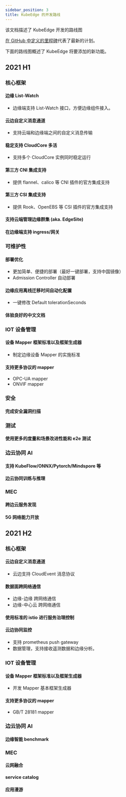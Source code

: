 ```yaml
---
sidebar_position: 3
title: KubeEdge 的开发路线
---
```


该文档描述了 KubeEdge 开发的路线图

[在 GitHub 中定义的里程碑](https://github.com/kubeedge/kubeedge/milestones)代表了最新的计划。

下面的路线图概述了 KubeEdge 将要添加的新功能。

## 2021 H1

### 核心框架

#### 边缘 List-Watch

- 边缘端支持 List-Watch 接口，方便边缘组件接入。

#### 云边自定义消息通道

- 支持云端和边缘端之间的自定义消息传输

#### 稳定支持 CloudCore 多活

- 支持多个 CloudCore 实例同时稳定运行

#### 第三方 CNI 集成支持

- 提供 flannel、calico 等 CNI 插件的官方集成支持

#### 第三方 CSI 集成支持

- 提供 Rook、OpenEBS 等 CSI 插件的官方集成支持

#### 支持云端管理边缘群集 (aka. EdgeSite)

#### 在边缘端支持 ingress/网关

### 可维护性

#### 部署优化

- 更加简单、便捷的部署（最好一键部署，支持中国镜像）
- Admission Controller 自动部署

#### 边缘应用离线迁移时间自动化配置

- 一键修改 Default tolerationSeconds

#### 体验良好的中文文档

### IOT 设备管理

#### 设备 Mapper 框架标准以及框架生成器

- 制定边缘设备 Mapper 的实施标准

#### 支持更多协议的 mapper

- OPC-UA mapper
- ONVIF mapper

### 安全

#### 完成安全漏洞扫描

### 测试

#### 使用更多的度量和场景改进性能和 e2e 测试

### 边云协同 AI

#### 支持 KubeFlow/ONNX/Pytorch/Mindspore 等

#### 边云协同训练与推理

### MEC

#### 跨边云服务发现

#### 5G 网络能力开放

## 2021 H2

### 核心框架

#### 云边自定义消息通道

- 云边支持 CloudEvent 消息协议

#### 数据面跨网络通信

- 边缘-边缘 跨网络通信
- 边缘-中心云 跨网络通信

#### 使用标准的 istio 进行服务治理控制

#### 云边协同监控

- 支持 prometheus push gateway
- 数据管理，支持接收遥测数据和边缘分析。

### IOT 设备管理

#### 设备 Mapper 框架标准以及框架生成器

- 开发 Mapper 基本框架生成器

#### 支持更多协议的 mapper

- GB/T 28181 mapper

### 边云协同 AI

#### 边缘智能 benchmark

### MEC

#### 云网融合

#### service catalog

#### 应用漫游
